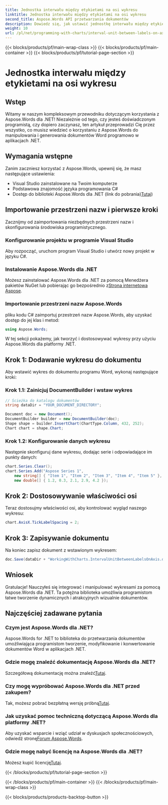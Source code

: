 ```yaml
---
title: Jednostka interwału między etykietami na osi wykresu
linktitle: Jednostka interwału między etykietami na osi wykresu
second_title: Aspose.Words API przetwarzania dokumentów
description: Dowiedz się, jak ustawić jednostkę interwału między etykietami na osi wykresu za pomocą Aspose.Words dla platformy .NET.
weight: 10
url: /pl/net/programming-with-charts/interval-unit-between-labels-on-axis/
---
```


{{< blocks/products/pf/main-wrap-class >}}
{{< blocks/products/pf/main-container >}}
{{< blocks/products/pf/tutorial-page-section >}}

# Jednostka interwału między etykietami na osi wykresu

## Wstęp

Witamy w naszym kompleksowym przewodniku dotyczącym korzystania z Aspose.Words dla .NET! Niezależnie od tego, czy jesteś doświadczonym programistą, czy dopiero zaczynasz, ten artykuł przeprowadzi Cię przez wszystko, co musisz wiedzieć o korzystaniu z Aspose.Words do manipulowania i generowania dokumentów Word programowo w aplikacjach .NET.

## Wymagania wstępne

Zanim zaczniesz korzystać z Aspose.Words, upewnij się, że masz następujące ustawienia:
- Visual Studio zainstalowane na Twoim komputerze
- Podstawowa znajomość języka programowania C#
-  Dostęp do biblioteki Aspose.Words dla .NET (link do pobrania)[Tutaj](https://releases.aspose.com/words/net/))

## Importowanie przestrzeni nazw i pierwsze kroki

Zacznijmy od zaimportowania niezbędnych przestrzeni nazw i skonfigurowania środowiska programistycznego.

### Konfigurowanie projektu w programie Visual Studio
Aby rozpocząć, uruchom program Visual Studio i utwórz nowy projekt w języku C#.

### Instalowanie Aspose.Words dla .NET
 Możesz zainstalować Aspose.Words dla .NET za pomocą Menedżera pakietów NuGet lub pobierając go bezpośrednio z[Strona internetowa Aspose](https://releases.aspose.com/words/net/).

### Importowanie przestrzeni nazw Aspose.Words
pliku kodu C# zaimportuj przestrzeń nazw Aspose.Words, aby uzyskać dostęp do jej klas i metod:
```csharp
using Aspose.Words;
```

W tej sekcji pokażemy, jak tworzyć i dostosowywać wykresy przy użyciu Aspose.Words dla platformy .NET.

## Krok 1: Dodawanie wykresu do dokumentu
Aby wstawić wykres do dokumentu programu Word, wykonaj następujące kroki:

### Krok 1.1: Zainicjuj DocumentBuilder i wstaw wykres
```csharp
// Ścieżka do katalogu dokumentów
string dataDir = "YOUR_DOCUMENT_DIRECTORY";

Document doc = new Document();
DocumentBuilder builder = new DocumentBuilder(doc);
Shape shape = builder.InsertChart(ChartType.Column, 432, 252);
Chart chart = shape.Chart;
```

### Krok 1.2: Konfigurowanie danych wykresu
Następnie skonfiguruj dane wykresu, dodając serie i odpowiadające im punkty danych:
```csharp
chart.Series.Clear();
chart.Series.Add("Aspose Series 1",
    new string[] { "Item 1", "Item 2", "Item 3", "Item 4", "Item 5" },
    new double[] { 1.2, 0.3, 2.1, 2.9, 4.2 });
```

## Krok 2: Dostosowywanie właściwości osi
Teraz dostosujmy właściwości osi, aby kontrolować wygląd naszego wykresu:

```csharp
chart.AxisX.TickLabelSpacing = 2;
```

## Krok 3: Zapisywanie dokumentu
Na koniec zapisz dokument z wstawionym wykresem:
```csharp
doc.Save(dataDir + "WorkingWithCharts.IntervalUnitBetweenLabelsOnAxis.docx");
```

## Wniosek

Gratulacje! Nauczyłeś się integrować i manipulować wykresami za pomocą Aspose.Words dla .NET. Ta potężna biblioteka umożliwia programistom łatwe tworzenie dynamicznych i atrakcyjnych wizualnie dokumentów.


## Najczęściej zadawane pytania

### Czym jest Aspose.Words dla .NET?
Aspose.Words for .NET to biblioteka do przetwarzania dokumentów umożliwiająca programistom tworzenie, modyfikowanie i konwertowanie dokumentów Word w aplikacjach .NET.

### Gdzie mogę znaleźć dokumentację Aspose.Words dla .NET?
 Szczegółową dokumentację można znaleźć[Tutaj](https://reference.aspose.com/words/net/).

### Czy mogę wypróbować Aspose.Words dla .NET przed zakupem?
 Tak, możesz pobrać bezpłatną wersję próbną[Tutaj](https://releases.aspose.com/).

### Jak uzyskać pomoc techniczną dotyczącą Aspose.Words dla platformy .NET?
 Aby uzyskać wsparcie i wziąć udział w dyskusjach społecznościowych, odwiedź stronę[Forum Aspose.Words](https://forum.aspose.com/c/words/8).

### Gdzie mogę nabyć licencję na Aspose.Words dla .NET?
 Możesz kupić licencję[Tutaj](https://purchase.aspose.com/buy).

{{< /blocks/products/pf/tutorial-page-section >}}

{{< /blocks/products/pf/main-container >}}
{{< /blocks/products/pf/main-wrap-class >}}

{{< blocks/products/products-backtop-button >}}
